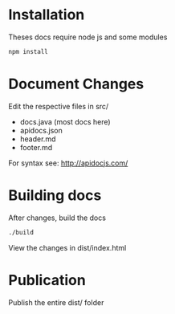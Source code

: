 # Installation

Theses docs require node js and some modules

```bash
npm install
```

# Document Changes

Edit the respective files in src/
- docs.java (most docs here)
- apidocs.json
- header.md
- footer.md

For syntax see:
http://apidocjs.com/


# Building docs

After changes, build the docs

```bash
./build
```
View the changes in dist/index.html

# Publication

Publish the entire dist/ folder
